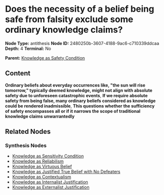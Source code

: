 # Does the necessity of a belief being safe from falsity exclude some ordinary knowledge claims?

**Node Type:** antithesis
**Node ID:** 2480250b-3607-4188-9ac6-c710339ddcaa
**Depth:** 4
**Terminal:** No

**Parent:** [Knowledge as Safety Condition](knowledge-as-safety-condition-synthesis-e159fa35-2ffc-49b0-afc8-777a37193e77.md)

## Content

**Ordinary beliefs about everyday occurrences like, "the sun will rise tomorrow," typically deemed knowledge, might not align with absolute safety due to unforeseen catastrophic events**, **If we require absolute safety from being false, many ordinary beliefs considered as knowledge could be rendered inadmissible**, **This questions whether the sufficiency of safety encompasses all or if it narrows the scope of traditional knowledge claims unwarrantedly**

## Related Nodes

### Synthesis Nodes

- [Knowledge as Sensitivity Condition](knowledge-as-sensitivity-condition-synthesis-c9685f7d-3580-4bf2-86ea-907c75386efc.md)
- [Knowledge as Reliabilism](knowledge-as-reliabilism-synthesis-263f3732-cffd-4e33-9c46-9b21eaf90b07.md)
- [Knowledge as Virtuous Belief](knowledge-as-virtuous-belief-synthesis-c9d9c22b-cf1b-406b-8247-ef2f1285a00b.md)
- [Knowledge as Justified True Belief with No Defeaters](knowledge-as-justified-true-belief-with-no-defeaters-synthesis-9c295a77-a648-4d8f-8a9f-2dac6725ce86.md)
- [Knowledge as Contextualism](knowledge-as-contextualism-synthesis-e834cea5-b978-405a-81ea-3e6117677b33.md)
- [Knowledge as Internalist Justification](knowledge-as-internalist-justification-synthesis-77de2aa7-3e5e-471f-8cc3-46cada5e6f1f.md)
- [Knowledge as Externalist Justification](knowledge-as-externalist-justification-synthesis-589028b0-22a9-43c0-b302-365755984c10.md)

